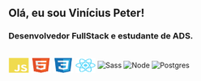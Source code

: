 ## Olá, eu sou Vinícius Peter! 
### Desenvolvedor FullStack e estudante de ADS.

<!-- ![Anurag's GitHub stats](https://github-readme-stats.vercel.app/api?username=ViniciusPeter&show_icons=true&theme=transparent) -->

<div style="display: inline_block"><br>
  <img align="center" alt="Js" height="30" width="40" src="https://raw.githubusercontent.com/devicons/devicon/master/icons/javascript/javascript-plain.svg">
  <img align="center" alt="HTML" height="30" width="40" src="https://raw.githubusercontent.com/devicons/devicon/master/icons/html5/html5-original.svg">
  <img align="center" alt="CSS" height="30" width="40" src="https://raw.githubusercontent.com/devicons/devicon/master/icons/css3/css3-original.svg">
  <img align="center" alt="React" height="30" width="40"  src="https://raw.githubusercontent.com/devicons/devicon/master/icons/react/react-original.svg">
  <img align="center" alt="Sass" height="30" width="40"  src="https://camo.githubusercontent.com/43b7aad9d0c6491bba8433135c561ac256cb8118e977a9f46830151808c1c1da/68747470733a2f2f63646e2e6a7364656c6976722e6e65742f67682f64657669636f6e732f64657669636f6e406c61746573742f69636f6e732f736173732f736173732d6f726967696e616c2e737667">
  <img align="center" alt="Node" height="30" width="40"  src="https://camo.githubusercontent.com/2cde166000bd4271614ef8c0a7e435af8a087c05f4d5a36f1945663d363bd463/68747470733a2f2f63646e2e6a7364656c6976722e6e65742f67682f64657669636f6e732f64657669636f6e2f69636f6e732f6e6f64656a732f6e6f64656a732d6f726967696e616c2e737667">
  <img align="center" alt="Postgres" height="30" width="40"  src="https://cdn.icon-icons.com/icons2/2415/PNG/512/postgresql_plain_wordmark_logo_icon_146390.png">

</div>
  

